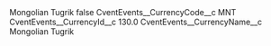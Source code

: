 <?xml version="1.0" encoding="UTF-8"?>
<CustomMetadata xmlns="http://soap.sforce.com/2006/04/metadata" xmlns:xsi="http://www.w3.org/2001/XMLSchema-instance" xmlns:xsd="http://www.w3.org/2001/XMLSchema">
    <label>Mongolian Tugrik</label>
    <protected>false</protected>
    <values>
        <field>CventEvents__CurrencyCode__c</field>
        <value xsi:type="xsd:string">MNT</value>
    </values>
    <values>
        <field>CventEvents__CurrencyId__c</field>
        <value xsi:type="xsd:double">130.0</value>
    </values>
    <values>
        <field>CventEvents__CurrencyName__c</field>
        <value xsi:type="xsd:string">Mongolian Tugrik</value>
    </values>
</CustomMetadata>
